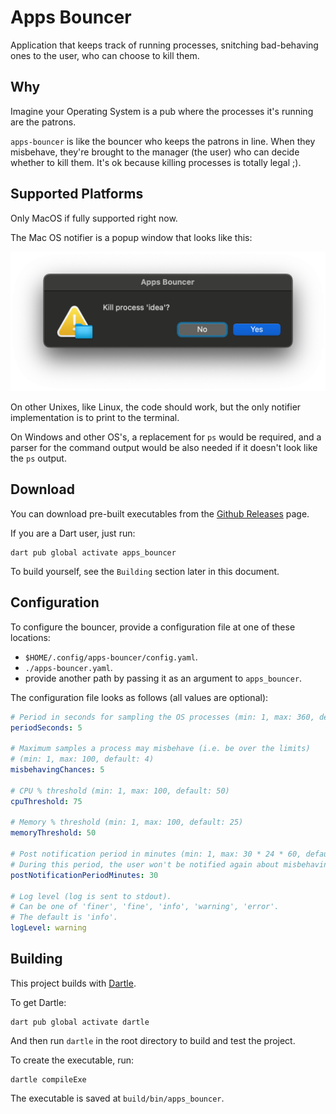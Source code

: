 # Apps Bouncer

Application that keeps track of running processes,
snitching bad-behaving ones to the user, who can choose to kill them.

## Why

Imagine your Operating System is a pub where the processes it's running are the patrons.

`apps-bouncer` is like the bouncer who keeps the patrons in line.
When they misbehave, they're brought to the manager (the user) who can decide whether to kill them.
It's ok because killing processes is totally legal ;).

## Supported Platforms

Only MacOS if fully supported right now.

The Mac OS notifier is a popup window that looks like this:

![MacOS Notifier](resources/notifier-macos.png)

On other Unixes, like Linux, the code should work, but the only notifier implementation is to print to the terminal.

On Windows and other OS's, a replacement for `ps` would be required, and a parser for the command output would be
also needed if it doesn't look like the `ps` output.

## Download

You can download pre-built executables from the [Github Releases](https://github.com/renatoathaydes/apps-bouncer/releases) page.

If you are a Dart user, just run:

```shell
dart pub global activate apps_bouncer
```

To build yourself, see the `Building` section later in this document.

## Configuration

To configure the bouncer, provide a configuration file at one of these locations:

* `$HOME/.config/apps-bouncer/config.yaml`.
* `./apps-bouncer.yaml`.
* provide another path by passing it as an argument to `apps_bouncer`.

The configuration file looks as follows (all values are optional):

```yaml
# Period in seconds for sampling the OS processes (min: 1, max: 360, default: 2)
periodSeconds: 5

# Maximum samples a process may misbehave (i.e. be over the limits)
# (min: 1, max: 100, default: 4)
misbehavingChances: 5

# CPU % threshold (min: 1, max: 100, default: 50)
cpuThreshold: 75
  
# Memory % threshold (min: 1, max: 100, default: 25)
memoryThreshold: 50
  
# Post notification period in minutes (min: 1, max: 30 * 24 * 60, default: 60).
# During this period, the user won't be notified again about misbehaving processes.
postNotificationPeriodMinutes: 30

# Log level (log is sent to stdout).
# Can be one of 'finer', 'fine', 'info', 'warning', 'error'.
# The default is 'info'.
logLevel: warning
```

## Building

This project builds with [Dartle](https://renatoathaydes.github.io/dartle-website/).

To get Dartle:

```shell
dart pub global activate dartle
```

And then run `dartle` in the root directory to build and test the project.

To create the executable, run:

```shell
dartle compileExe
```

The executable is saved at `build/bin/apps_bouncer`.
